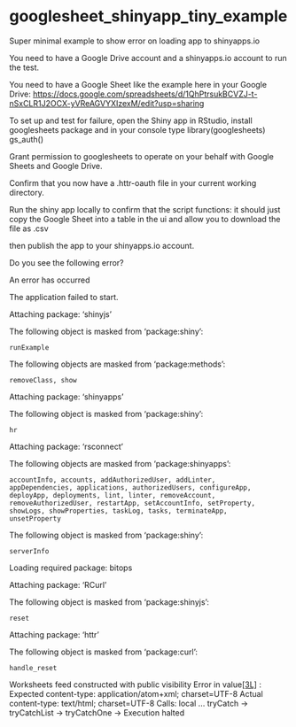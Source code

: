 # googlesheet_shinyapp_tiny_example
Super minimal example to show error on loading app to shinyapps.io

You need to have a Google Drive account and a shinyapps.io account to run the test.

You need to have a Google Sheet like the example here in your Google Drive:
https://docs.google.com/spreadsheets/d/1QhPtrsukBCVZJ-t-nSxCLR1J2OCX-yVReAGVYXIzexM/edit?usp=sharing

To set up and test for failure, open the Shiny app in RStudio, install googlesheets package and in your console type
library(googlesheets)
gs_auth()

Grant permission to googlesheets to operate on your behalf with Google Sheets and Google Drive.

Confirm that you now have a .httr-oauth file in your current working directory.

Run the shiny app locally to confirm that the script functions:  it should just copy the Google Sheet into a table in the ui and allow you to download the file as .csv

then publish the app to your shinyapps.io account.  

Do you see the following error?

An error has occurred

The application failed to start.


Attaching package: ‘shinyjs’

The following object is masked from ‘package:shiny’:

    runExample

The following objects are masked from ‘package:methods’:

    removeClass, show


Attaching package: ‘shinyapps’

The following object is masked from ‘package:shiny’:

    hr


Attaching package: ‘rsconnect’

The following objects are masked from ‘package:shinyapps’:

    accountInfo, accounts, addAuthorizedUser, addLinter,
    appDependencies, applications, authorizedUsers, configureApp,
    deployApp, deployments, lint, linter, removeAccount,
    removeAuthorizedUser, restartApp, setAccountInfo, setProperty,
    showLogs, showProperties, taskLog, tasks, terminateApp,
    unsetProperty

The following object is masked from ‘package:shiny’:

    serverInfo

Loading required package: bitops

Attaching package: ‘RCurl’

The following object is masked from ‘package:shinyjs’:

    reset


Attaching package: ‘httr’

The following object is masked from ‘package:curl’:

    handle_reset

Worksheets feed constructed with public visibility
Error in value[[3L]](cond) : Expected content-type:
application/atom+xml; charset=UTF-8
Actual content-type:
text/html; charset=UTF-8
Calls: local ... tryCatch -> tryCatchList -> tryCatchOne -> <Anonymous>
Execution halted
